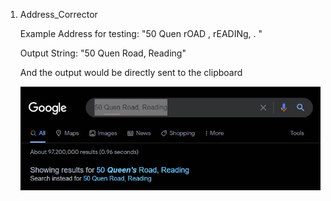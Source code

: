 1. Address_Corrector

   Example Address for testing: "50 Quen  rOAD   , rEADINg,  .   "

   Output String: "50 Quen Road, Reading"

   And the output would be directly sent to the clipboard
   
   ![plot](./images/Address_Corrector_01.jpg)